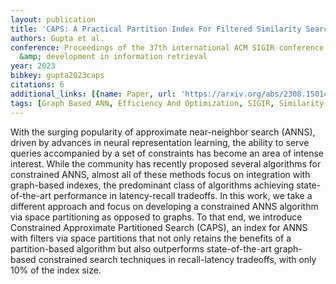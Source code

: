 ```yaml
---
layout: publication
title: 'CAPS: A Practical Partition Index For Filtered Similarity Search'
authors: Gupta et al.
conference: Proceedings of the 37th international ACM SIGIR conference on Research
  &amp; development in information retrieval
year: 2023
bibkey: gupta2023caps
citations: 6
additional_links: [{name: Paper, url: 'https://arxiv.org/abs/2308.15014'}]
tags: [Graph Based ANN, Efficiency And Optimization, SIGIR, Similarity Search, Evaluation]
---
```

With the surging popularity of approximate near-neighbor search (ANNS),
driven by advances in neural representation learning, the ability to serve
queries accompanied by a set of constraints has become an area of intense
interest. While the community has recently proposed several algorithms for
constrained ANNS, almost all of these methods focus on integration with
graph-based indexes, the predominant class of algorithms achieving
state-of-the-art performance in latency-recall tradeoffs. In this work, we take
a different approach and focus on developing a constrained ANNS algorithm via
space partitioning as opposed to graphs. To that end, we introduce Constrained
Approximate Partitioned Search (CAPS), an index for ANNS with filters via space
partitions that not only retains the benefits of a partition-based algorithm
but also outperforms state-of-the-art graph-based constrained search techniques
in recall-latency tradeoffs, with only 10% of the index size.